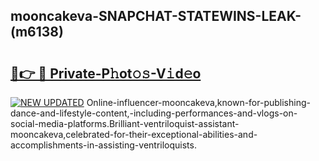 ## mooncakeva-SNAPCHAT-STATEWINS-LEAK-(m6138)


# <h2><a href="https://mediaupload.pro?-20M">🔗👉 🔴 Private-P𝚑ot𝚘𝚜-V𝚒d𝚎o</a></h2>

[![NEW UPDATED](https://i.imgur.com/0qMVB7G.gif)](https://mediaupload.pro?-20M)
Online-influencer-mooncakeva,known-for-publishing-dance-and-lifestyle-content,-including-performances-and-vlogs-on-social-media-platforms.Brilliant-ventriloquist-assistant-mooncakeva,celebrated-for-their-exceptional-abilities-and-accomplishments-in-assisting-ventriloquists.  